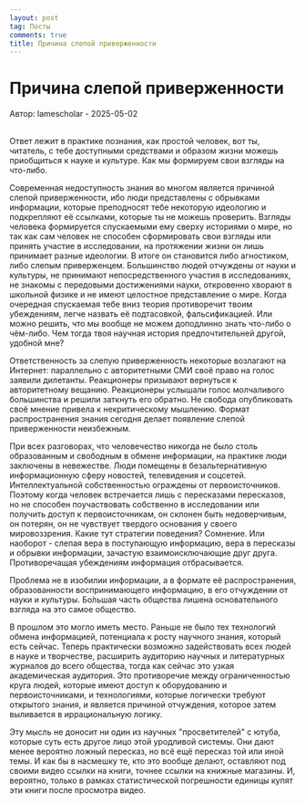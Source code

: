 ```yaml
---
layout: post
tag: Посты
comments: true
title: Причина слепой приверженности
---
```


# Причина слепой приверженности

Автор: lamescholar - 2025-05-02
<br><br>

Ответ лежит в практике познания, как простой человек, вот ты, читатель, с тебе доступными средствами и образом жизни можешь приобщиться к науке и культуре. Как мы формируем свои взгляды на что-либо.

Современная недоступность знания во многом является причиной слепой приверженности, ибо люди представлены с обрывками информации, которые преподносят тебе некоторую идеологию и подкрепляют её ссылками, которые ты не можешь проверить. Взгляды человека формируется спускаемыми ему сверху историями о мире, но так как сам человек не способен сформировать свои взгляды или принять участие в исследовании, на протяжении жизни он лишь принимает разные идеологии. В итоге он становится либо агностиком, либо слепым приверженцем. Большинство людей отчуждены от науки и культуры, не принимают непосредственного участия в исследованиях, не знакомы с передовыми достижениями науки, откровенно хворают в школьной физике и не имеют целостное представление о мире. Когда очередная спускаемая тебе вниз теория противоречит твоим убеждениям, легче назвать её подтасовкой, фальсификацией. Или можно решить, что мы вообще не можем доподлинно знать что-либо о чём-либо. Чем тогда твоя научная история предпочтительней другой, удобной мне?

Ответственность за слепую приверженность некоторые возлагают на Интернет: параллельно с авторитетными СМИ своё право на голос заявили дилетанты. Реакционеры призывают вернуться к авторитетному вещанию. Реакционеры услышали голос молчаливого большинства и решили заткнуть его обратно. Не свобода опубликовать своё мнение привела к некритическому мышлению. Формат распространения знания сегодня делает появление слепой приверженности неизбежным.

При всех разговорах, что человечество никогда не было столь образованным и свободным в обмене информации, на практике люди заключены в невежестве. Люди помещены в безальтернативную информационную сферу новостей, телевидения и соцсетей. Интеллектуальной собственностью ограждены от первоисточников. Поэтому когда человек встречается лишь с пересказами пересказов, но не способен поучаствовать собственно в исследовании или получить доступ к первоисточникам, он склонен быть недоверчивым, он потерян, он не чувствует твердого основания у своего мировоззрения. Какие тут стратегии поведения? Сомнение. Или наоборот - слепая вера в поступающую информацию, вера в пересказы и обрывки информации, зачастую взаимоисключающие друг друга. Противоречащая убеждениям информация отбрасывается.

Проблема не в изобилии информации, а в формате её распространения, образованности воспринимающего информацию, в его отчуждении от науки и культуры. Бо́льшая часть общества лишена основательного взгляда на это самое общество.

В прошлом это могло иметь место. Раньше не было тех технологий обмена информацией, потенциала к росту научного знания, который есть сейчас. Теперь практически возможно задействовать всех людей в науке и творчестве, расширить аудиторию научных и литературных журналов до всего общества, тогда как сейчас это узкая академическая аудитория. Это противоречие между ограниченностью круга людей, которые имеют доступ к оборудованию и первоисточниками, и технологиями, которые логически требуют открытого знания, и является причиной отчуждения, которое затем выливается в иррациональную логику.

Эту мысль не доносит ни один из научных "просветителей" с ютуба, которые суть есть другое лицо этой уродливой системы. Они дают менее вероятно ложный пересказ, но всё ещё пересказ той или иной темы. И как бы в насмешку те, кто это вообще делают, оставляют под своими видео ссылки на книги, точнее ссылки на книжные магазины. И, вероятно, только в рамках статистической погрешности единицы купят эти книги после просмотра видео.